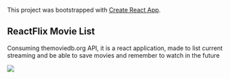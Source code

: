 
This project was bootstrapped with [Create React App](https://github.com/facebook/create-react-app).

## ReactFlix Movie List

Consuming themoviedb.org API, it is a react application, made to list current streaming and be able to save movies and remember to watch in the future

<img src="https://avatars.githubusercontent.com/u/37356058?v=4">
